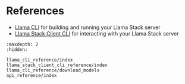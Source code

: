 # References

- [Llama CLI](llama_cli_reference/index) for building and running your Llama Stack server
- [Llama Stack Client CLI](llama_stack_client_cli_reference/index) for interacting with your Llama Stack server
```{toctree}
:maxdepth: 2
:hidden:

llama_cli_reference/index
llama_stack_client_cli_reference/index
llama_cli_reference/download_models
api_reference/index
```
